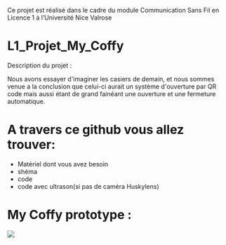 Ce projet est réalisé dans le cadre du module Communication Sans Fil en Licence 1 à l’Université Nice Valrose

# L1_Projet_My_Coffy

Description du projet :

Nous avons essayer d'imaginer les casiers de demain, et nous sommes venue a la conclusion que celui-ci aurait un système d'ouverture par QR code mais aussi étant de grand fainéant une ouverture et une fermeture automatique.

# A travers ce github vous allez trouver:

- Matériel dont vous avez besoin
- shéma 
- code
- code avec ultrason(si pas de caméra Huskylens)

# My Coffy prototype :

<img src="![image my coffy](https://github.com/CreepTeck/L1_Projet_My_Coffy/assets/171129776/d3927c06-9815-46ac-8cef-c7ebffe6b8c7)">





